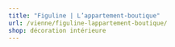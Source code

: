 ```yaml
---
title: "Figuline | L’appartement-boutique"
url: /vienne/figuline-lappartement-boutique/
shop: décoration intérieure
---
```

